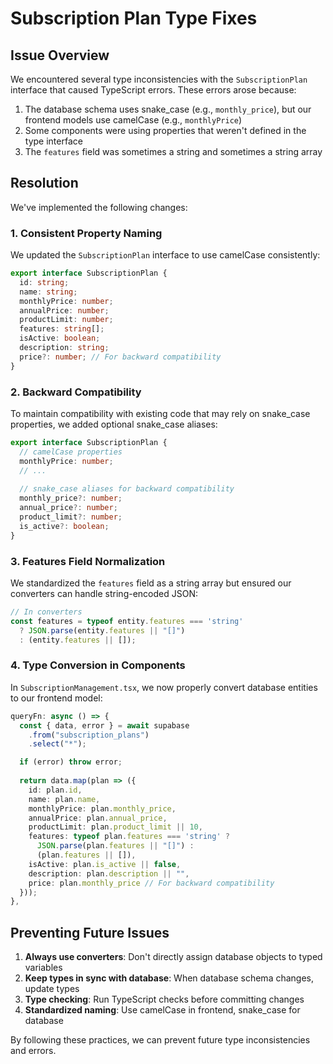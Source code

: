 
# Subscription Plan Type Fixes

## Issue Overview

We encountered several type inconsistencies with the `SubscriptionPlan` interface that caused TypeScript errors. These errors arose because:

1. The database schema uses snake_case (e.g., `monthly_price`), but our frontend models use camelCase (e.g., `monthlyPrice`)
2. Some components were using properties that weren't defined in the type interface
3. The `features` field was sometimes a string and sometimes a string array

## Resolution

We've implemented the following changes:

### 1. Consistent Property Naming

We updated the `SubscriptionPlan` interface to use camelCase consistently:

```typescript
export interface SubscriptionPlan {
  id: string;
  name: string;
  monthlyPrice: number;
  annualPrice: number;
  productLimit: number;
  features: string[];
  isActive: boolean;
  description: string;
  price?: number; // For backward compatibility
}
```

### 2. Backward Compatibility

To maintain compatibility with existing code that may rely on snake_case properties, we added optional snake_case aliases:

```typescript
export interface SubscriptionPlan {
  // camelCase properties
  monthlyPrice: number;
  // ...
  
  // snake_case aliases for backward compatibility
  monthly_price?: number;
  annual_price?: number;
  product_limit?: number;
  is_active?: boolean;
}
```

### 3. Features Field Normalization

We standardized the `features` field as a string array but ensured our converters can handle string-encoded JSON:

```typescript
// In converters
const features = typeof entity.features === 'string' 
  ? JSON.parse(entity.features || "[]") 
  : (entity.features || []);
```

### 4. Type Conversion in Components

In `SubscriptionManagement.tsx`, we now properly convert database entities to our frontend model:

```typescript
queryFn: async () => {
  const { data, error } = await supabase
    .from("subscription_plans")
    .select("*");

  if (error) throw error;
  
  return data.map(plan => ({
    id: plan.id,
    name: plan.name,
    monthlyPrice: plan.monthly_price,
    annualPrice: plan.annual_price,
    productLimit: plan.product_limit || 10,
    features: typeof plan.features === 'string' ? 
      JSON.parse(plan.features || "[]") : 
      (plan.features || []),
    isActive: plan.is_active || false,
    description: plan.description || "",
    price: plan.monthly_price // For backward compatibility
  }));
},
```

## Preventing Future Issues

1. **Always use converters**: Don't directly assign database objects to typed variables
2. **Keep types in sync with database**: When database schema changes, update types
3. **Type checking**: Run TypeScript checks before committing changes
4. **Standardized naming**: Use camelCase in frontend, snake_case for database

By following these practices, we can prevent future type inconsistencies and errors.
